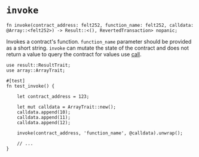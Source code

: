 # `invoke`

```cairo
fn invoke(contract_address: felt252, function_name: felt252, calldata: @Array::<felt252>) -> Result::<(), RevertedTransaction> nopanic;
```

Invokes a contract's function. `function_name` parameter should be provided as a short string. `invoke` can mutate the
state of the contract and does not return a value to query the contract for values use [call](./call.md).

```cairo title="Example"
use result::ResultTrait;
use array::ArrayTrait;

#[test]
fn test_invoke() {

    let contract_address = 123;

    let mut calldata = ArrayTrait::new();
    calldata.append(10);
    calldata.append(11);
    calldata.append(12);

    invoke(contract_address, 'function_name', @calldata).unwrap();

    // ...
}
```
